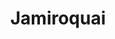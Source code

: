 ---
title: "Jamiroquai"
summary: "Jamiroquai ) are an English funk and acid jazz band from London. Formed in 1992, they are fronted by vocalist Jay Kay, and were prominent in the London-based funk and acid jazz movement of the 1990s. They built on their acid jazz sound in their early releases and later drew from rock, disco, electronic and Latin music genres. Lyrically, the group has addressed social and environmental justice. Kay has remained as the only original member through several line-up changes.
The band made their debut under Acid Jazz Records but subsequently found mainstream success under Sony. While under this label, three of their albums have charted at number one in the UK, including Emergency on Planet Earth , Synkronized and A Funk Odyssey . The band's 1998 single, \"Deeper Underground\", was also number one in their native country.
As of 2017, Jamiroquai had sold more than 26 million albums worldwide. Their third album, Travelling Without Moving , received a Guinness World Record as the best-selling funk album in history. The music video for its lead single, \"Virtual Insanity\", also contributed to the band's success. The song was named Video of the Year at the 1997 MTV Video Music Awards and earned the band a Grammy Award in 1998."
image: "jamiroquai.jpg"
apple_music_artist_url: "https://music.apple.com/gb/artist/jamiroquai/475902"
wikipedia_url: "https://en.wikipedia.org/wiki/Jamiroquai"
---